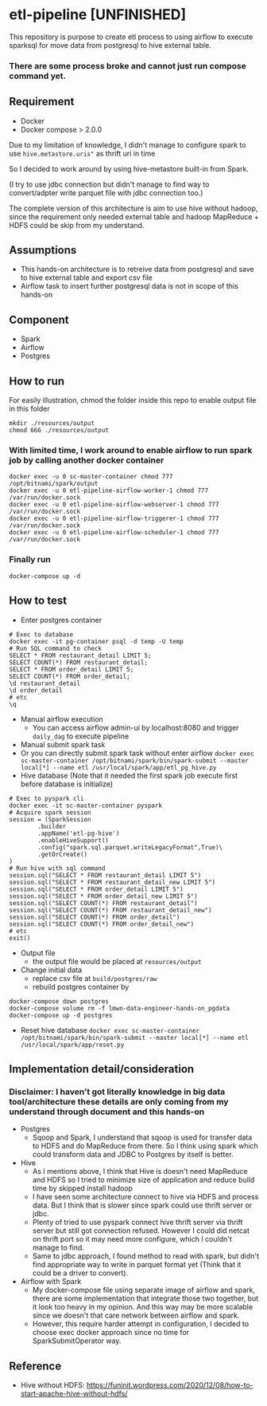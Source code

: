 # etl-pipeline [UNFINISHED]

This repository is purpose to create etl process to using airflow to execute sparksql for move data from postgresql to hive external table.

### There are some process broke and cannot just run compose command yet.

## Requirement

- Docker
- Docker compose > 2.0.0

Due to my limitation of knowledge, I didn't manage to configure spark to use `hive.metastore.uris"` as thrift uri in time

So I decided to work around by using hive-metastore built-in from Spark.

(I try to use jdbc connection but didn't manage to find way to convert/adpter write parquet file with jdbc connection too.)

The complete version of this architecture is aim to use hive without hadoop, since the requirement only needed external table and hadoop MapReduce + HDFS could be skip from my understand.

## Assumptions

- This hands-on architecture is to retreive data from postgresql and save to hive external table and export csv file
- Airflow task to insert further postgresql data is not in scope of this hands-on

## Component

- Spark
- Airflow
- Postgres

## How to run

For easily illustration, chmod the folder inside this repo to enable output file in this folder
```
mkdir ./resources/output
chmod 666 ./resources/output
```

### With limited time, I work around to enable airflow to run spark job by calling another docker container

```
docker exec -u 0 sc-master-container chmod 777 /opt/bitnami/spark/output
docker exec -u 0 etl-pipeline-airflow-worker-1 chmod 777 /var/run/docker.sock
docker exec -u 0 etl-pipeline-airflow-webserver-1 chmod 777 /var/run/docker.sock
docker exec -u 0 etl-pipeline-airflow-triggerer-1 chmod 777 /var/run/docker.sock
docker exec -u 0 etl-pipeline-airflow-scheduler-1 chmod 777 /var/run/docker.sock
```

### Finally run 

`docker-compose up -d`

## How to test

- Enter postgres container

```
# Exec to database
docker exec -it pg-container psql -d temp -U temp
# Run SQL command to check
SELECT * FROM restaurant_detail LIMIT 5;
SELECT COUNT(*) FROM restaurant_detail;
SELECT * FROM order_detail LIMIT 5;
SELECT COUNT(*) FROM order_detail;
\d restaurant_detail
\d order_detail
# etc
\q
```

- Manual airflow execution
  - You can access airflow admin-ui by localhost:8080 and trigger `daily_dag` to execute pipeline
- Manual submit spark task
- Or you can directly submit spark task without enter airflow
  `docker exec sc-master-container /opt/bitnami/spark/bin/spark-submit --master local[*] --name etl /usr/local/spark/app/etl_pg_hive.py`
- Hive database (Note that it needed the first spark job execute first before database is initialize)

```
# Exec to pyspark cli
docker exec -it sc-master-container pyspark
# Acquire spark session
session = (SparkSession
        .builder
        .appName('etl-pg-hive')
        .enableHiveSupport()
        .config("spark.sql.parquet.writeLegacyFormat",True)\
        .getOrCreate()
)
# Run hive with sql command
session.sql("SELECT * FROM restaurant_detail LIMIT 5")
session.sql("SELECT * FROM restaurant_detail_new LIMIT 5")
session.sql("SELECT * FROM order_detail LIMIT 5")
session.sql("SELECT * FROM order_detail_new LIMIT 5")
session.sql("SELECT COUNT(*) FROM restaurant_detail")
session.sql("SELECT COUNT(*) FROM restaurant_detail_new")
session.sql("SELECT COUNT(*) FROM order_detail")
session.sql("SELECT COUNT(*) FROM order_detail_new")
# etc
exit()
```

- Output file
  - the output file would be placed at `resources/output`
- Change initial data
  - replace csv file at `build/postgres/raw`
  - rebuild postgres container by

```
docker-compose down postgres
docker-compose volume rm -f lmwn-data-engineer-hands-on_pgdata
docker-compose up -d postgres
```

- Reset hive database
  `docker exec sc-master-container /opt/bitnami/spark/bin/spark-submit --master local[*] --name etl /usr/local/spark/app/reset.py`

## Implementation detail/consideration

### Disclaimer: I haven't got literally knowledge in big data tool/architecture these details are only coming from my understand through document and this hands-on

- Postgres
  - Sqoop and Spark, I understand that sqoop is used for transfer data to HDFS and do MapReduce from there. So I think using spark which could transform data and JDBC to Postgres by itself is better.
- Hive
  - As I mentions above, I think that Hive is doesn't need MapReduce and HDFS so I tried to minimize size of application and reduce build time by skipped install hadoop
  - I have seen some architecture connect to hive via HDFS and process data. But I think that is slower since spark could use thrift server or jdbc.
  - Plenty of tried to use pyspark connect hive thrift server via thrift server but still got connection refused. However I could did netcat on thrift port so it may need more configure, which I couldn't manage to find.
  - Same to jdbc approach, I found method to read with spark, but didn't find appropriate way to write in parquet format yet (Think that it could be a driver to convert).
- Airflow with Spark
  - My docker-compose file using separate image of airflow and spark, there are some implementation that integrate those two together, but it look too heavy in my opinion. And this way may be more scalable since we doesn't that care network between airflow and spark.
  - However, this require harder attempt in configuration, I decided to choose exec docker approach since no time for SparkSubmitOperator way.

## Reference

- Hive without HDFS: https://funinit.wordpress.com/2020/12/08/how-to-start-apache-hive-without-hdfs/
